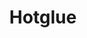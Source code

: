 ---
git: https://github.com/hotgluexyz
logohandle: hotgluexyz
sort: hotglue
title: Hotglue
twitter: https://x.com/hotgluexyz
website: https://hotglue.xyz/
---
